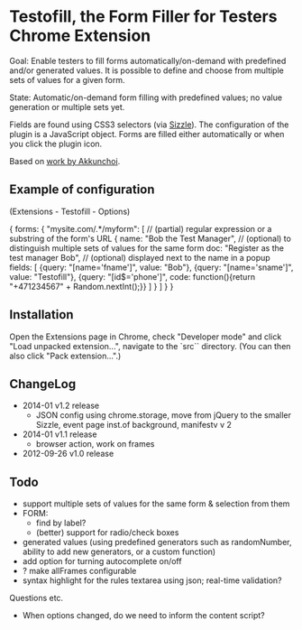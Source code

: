 Testofill, the Form Filler for Testers Chrome Extension
=======================================================

Goal: Enable testers to fill forms automatically/on-demand with predefined and/or generated values.
It is possible to define and choose from multiple sets of values for a given form.

State: Automatic/on-demand form filling with predefined values; no value generation or multiple sets yet.

Fields are found using CSS3 selectors (via [Sizzle]()). The configuration of the plugin is a JavaScript object.
Forms are filled either automatically or when you click the plugin icon.

Based on [work by Akkunchoi](http://akkunchoi.github.io/Autofill-chrome-extension).


Example of configuration
------------------------

(Extensions - Testofill - Options)

{
  forms: {
    "mysite.com/.*/myform": [ // (partial) regular expression or a substring of the form's URL
      {
        name: "Bob the Test Manager",  // (optional) to distinguish multiple sets of values for the same form
        doc: "Register as the test manager Bob", // (optional) displayed next to the name in a popup
        fields: [
          {query: "[name='fname']", value: "Bob"},
          {query: "[name='sname']", value: "Testofill"},
          {query: "[id$='phone']", code: function(){return "+471234567" + Random.nextInt();}}
        ]
      }
    ]
  }
}

Installation
---------------

Open the Extensions page in Chrome, check "Developer mode"
and click "Load unpacked extension...", navigate to the `src``
directory. (You can then also click "Pack extension...".)

ChangeLog
----------------

- 2014-01 v1.2 release
  - JSON config using chrome.storage, move from jQuery to the smaller Sizzle,
    event page inst.of background, manifestv v 2
- 2014-01 v1.1 release
  - browser action, work on frames
- 2012-09-26 v1.0 release


Todo
----------------

- support multiple sets of values for the same form & selection from them
- FORM:
    - find by label?
    - (better) support for radio/check boxes
- generated values (using predefined generators such as randomNumber, ability to add new generators, or a custom function)
- add option for turning autocomplete on/off
- ? make allFrames configurable
- syntax highlight for the rules textarea using json; real-time validation?

Questions etc.

- When options changed, do we need to inform the content script?
